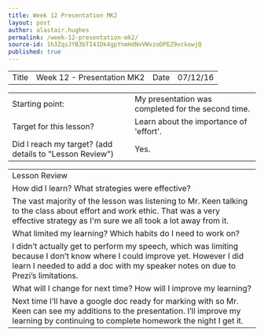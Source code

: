 ```yaml
---
title: Week 12 Presentation MK2
layout: post
author: alastair.hughes
permalink: /week-12-presentation-mk2/
source-id: 1h3ZqsJYB3bTI41Dk4gpYnmHdNvVWvzoDPEZ9vckowjQ
published: true
---
```

<table>
  <tr>
    <td>Title</td>
    <td>Week 12 - Presentation MK2</td>
    <td>Date</td>
    <td>07/12/16</td>
  </tr>
</table>


<table>
  <tr>
    <td>Starting point:</td>
    <td>My presentation was completed for the second time.</td>
  </tr>
  <tr>
    <td>Target for this lesson?</td>
    <td>Learn about the importance of 'effort'.</td>
  </tr>
  <tr>
    <td>Did I reach my target? 
(add details to "Lesson Review")</td>
    <td>Yes.</td>
  </tr>
</table>


<table>
  <tr>
    <td>Lesson Review</td>
  </tr>
  <tr>
    <td>How did I learn? What strategies were effective? </td>
  </tr>
  <tr>
    <td>The vast majority of the lesson was listening to Mr. Keen talking to the class about effort and work ethic. That was a very effective strategy as I'm sure we all took a lot away from it.</td>
  </tr>
  <tr>
    <td>What limited my learning? Which habits do I need to work on? </td>
  </tr>
  <tr>
    <td>I didn’t actually get to perform my speech, which was limiting because I don’t know where I could improve yet. However I did learn I needed to add a doc with my speaker notes on due to Prezi’s limitations.</td>
  </tr>
  <tr>
    <td>What will I change for next time? How will I improve my learning?</td>
  </tr>
  <tr>
    <td>Next time I’ll have a google doc ready for marking with so Mr. Keen can see my additions to the presentation. I’ll improve my learning by continuing to complete homework the night I get it.</td>
  </tr>
</table>


